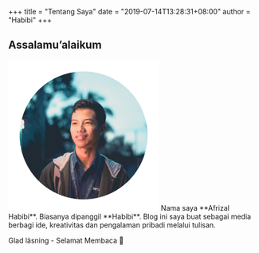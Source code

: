 +++
title = "Tentang Saya"
date = "2019-07-14T13:28:31+08:00"
author = "Habibi"
+++
## Assalamu’alaikum
<img src="/img/Profil2.png" alt = "profil" width="60%" height="60%" class="center">
Nama saya **Afrizal Habibi**. Biasanya dipanggil **Habibi**. Blog ini saya buat sebagai media berbagi ide, kreativitas dan pengalaman pribadi melalui tulisan. 

Glad läsning - Selamat Membaca 📖
